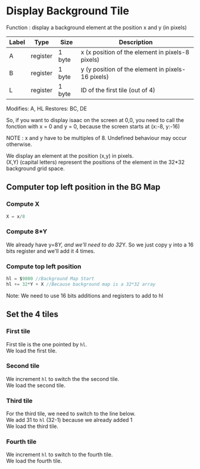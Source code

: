 # Display Background Tile

Function : display a background element at the position x and y (in pixels)

| Label |   Type   | Size        | Description                                       |
| ----- | -------- | ----------- | --------------------------------------------------|
| A     | register | 1 byte      | x (x position of the element in pixels-8 pixels)  |
| B     | register | 1 byte      | y (y position of the element in pixels-16 pixels) |
| L     | register | 1 byte      | ID of the first tile (out of 4)                   |

Modifies: A, HL
Restores: BC, DE

So, if you want to display isaac on the screen at 0,0, you need to call the fonction with x = 0 and y = 0, because the screen starts at (x:-8, y:-16)

NOTE : x and y have to be multiples of 8. Undefined behaviour may occur otherwise.

We display an element at the position (x,y) in pixels.  
(X,Y) (capital letters) represent the positions of the element in the 32*32 background grid space.

## Computer top left position in the BG Map

### Compute X
~~~C
X = x/8
~~~

### Compute 8*Y

We already have y=8*Y, and we'll need to do 32*Y. 
So we just copy y into a 16 bits register and we'll add it 4 times. 

### Compute top left position
~~~C
hl = $9800 //Background Map Start
hl += 32*Y + X //Because background map is a 32*32 array
~~~

Note: We need to use 16 bits additions and registers to add to hl

## Set the 4 tiles

### First tile

First tile is the one pointed by `hl`.  
We load the first tile.

### Second tile

We increment `hl` to switch the the second tile.  
We load the second tile.

### Third tile
For the third tile, we need to switch to the line below.  
We add 31 to `hl` (32-1) because we already added 1  
We load the third tile.

### Fourth tile
We increment `hl` to switch to the fourth tile.  
We load the fourth tile.  

